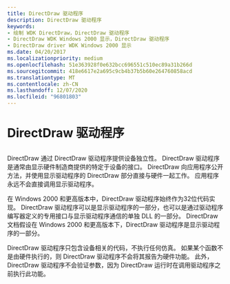 ```yaml
---
title: DirectDraw 驱动程序
description: DirectDraw 驱动程序
keywords:
- 绘制 WDK DirectDraw，DirectDraw 驱动程序
- DirectDraw WDK Windows 2000 显示，DirectDraw 驱动程序
- DirectDraw driver WDK Windows 2000 显示
ms.date: 04/20/2017
ms.localizationpriority: medium
ms.openlocfilehash: 51e363928f0e632bcc696551c510ec89a31b266d
ms.sourcegitcommit: 418e6617e2a695c9cb4b37b5b60e264760858acd
ms.translationtype: MT
ms.contentlocale: zh-CN
ms.lasthandoff: 12/07/2020
ms.locfileid: "96801803"
---
```

# <a name="the-directdraw-driver"></a>DirectDraw 驱动程序


## <span id="ddk_the_directdraw_driver_gg"></span><span id="DDK_THE_DIRECTDRAW_DRIVER_GG"></span>


DirectDraw 通过 DirectDraw 驱动程序提供设备独立性。 DirectDraw 驱动程序是通常由显示硬件制造商提供的特定于设备的接口。 DirectDraw 向应用程序公开方法，并使用显示驱动程序的 DirectDraw 部分直接与硬件一起工作。 应用程序永远不会直接调用显示驱动程序。

在 Windows 2000 和更高版本中，DirectDraw 驱动程序始终作为32位代码实现。 DirectDraw 驱动程序可以是显示驱动程序的一部分，也可以是通过驱动程序编写器定义的专用接口与显示驱动程序通信的单独 DLL 的一部分。 DirectDraw 文档假设在 Windows 2000 和更高版本下，DirectDraw 驱动程序是显示驱动程序的一部分。

DirectDraw 驱动程序只包含设备相关的代码，不执行任何仿真。 如果某个函数不是由硬件执行的，则 DirectDraw 驱动程序不会将其报告为硬件功能。 此外，DirectDraw 驱动程序不会验证参数，因为 DirectDraw 运行时在调用驱动程序之前执行此功能。

 

 





